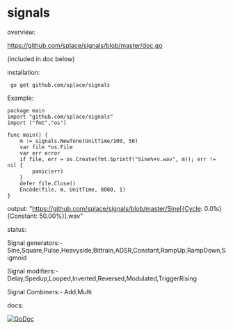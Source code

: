 # signals

overview:

https://github.com/splace/signals/blob/master/doc.go	

(included in doc below)

installation:

     go get github.com/splace/signals   

Example:

	package main
	import "github.com/splace/signals"
	import ("fmt","os")
	
	func main() {
		m := signals.NewTone(UnitTime/100, 50)
		var file *os.File
		var err error
		if file, err = os.Create(fmt.Sprintf("Sine%+v.wav", m)); err != nil {
			panic(err)
		}
		defer file.Close()
		Encode(file, m, UnitTime, 8000, 1)
	}

output:
	"https://github.com/splace/signals/blob/master/Sine[{Cycle:     0.01s} {Constant:    50.00%}].wav"

status:

Signal generators:- Sine,Square,Pulse,Heavyside,Bittrain,ADSR,Constant,RampUp,RampDown,Sigmoid

Signal modifiers:- Delay,Spedup,Looped,Inverted,Reversed,Modulated,TriggerRising

Signal Combiners:- Add,Multi

docs: 
     
[![GoDoc](https://godoc.org/github.com/splace/signals?status.svg)](https://godoc.org/github.com/splace/signals)

